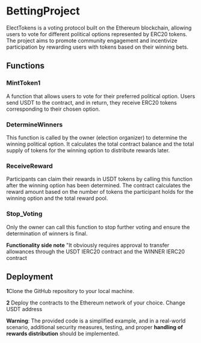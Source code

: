 # BettingProject
ElectTokens is a  voting protocol built on the Ethereum blockchain, allowing users to vote for different political options represented by ERC20 tokens. The project aims to promote community engagement and incentivize participation by rewarding users with tokens based on their winning bets.

## Functions
### MintToken1
A function that allows users to vote for their preferred political option. Users send USDT to the contract, and in return, they receive ERC20 tokens corresponding to their chosen option.

### DetermineWinners
This function is called by the owner (election organizer) to determine the winning political option. It calculates the total contract balance and the total supply of tokens for the winning option to distribute rewards later.

### ReceiveReward
Participants can claim their rewards in USDT tokens by calling this function after the winning option has been determined. The contract calculates the reward amount based on the number of tokens the participant holds for the winning option and the total reward pool.

### Stop_Voting
Only the owner can call this function to stop further voting and ensure the determination of winners is final.

**Functionality side note** "It obviously requires approval to transfer allowances through the USDT IERC20 contract and the WINNER IERC20 contract

## Deployment
**1**Clone the GitHub repository to your local machine.

**2** Deploy the contracts to the Ethereum network of your choice. Change USDT address


**Warning**: The provided code is a simplified example, and in a real-world scenario, additional security measures, testing, and proper **handling of rewards distribution** should be implemented.
